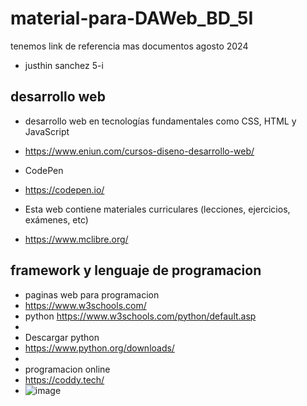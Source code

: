 # material-para-DAWeb_BD_5I
tenemos link de referencia mas documentos agosto 2024
- justhin sanchez 5-i
## desarrollo web
- desarrollo web en tecnologías fundamentales como CSS, HTML y JavaScript
- https://www.eniun.com/cursos-diseno-desarrollo-web/

- CodePen
- https://codepen.io/

- Esta web contiene materiales curriculares (lecciones, ejercicios, exámenes, etc)
- https://www.mclibre.org/

## framework y lenguaje de programacion
- paginas web para programacion
- https://www.w3schools.com/
- python https://www.w3schools.com/python/default.asp
- 
- Descargar python
- https://www.python.org/downloads/
- 
- programacion online
- https://coddy.tech/
- ![image](https://github.com/user-attachments/assets/b0932c04-b9b3-4928-b987-d1d549aa43c2)

